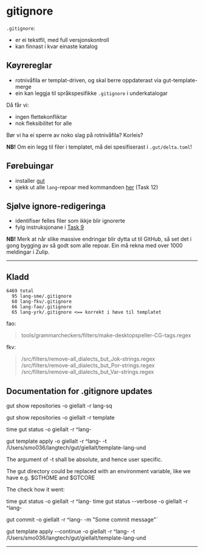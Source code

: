 # gitignore

`.gitignore`:

- er ei tekstfil, med full versjonskontroll
- kan finnast i kvar einaste katalog

## Køyrereglar

- rotnivåfila er templat-driven, og skal berre oppdaterast via gut-template-merge
- ein kan leggja til språkspesifikke `.gitignore` i underkatalogar

Då får vi:
- ingen flettekonfliktar
- nok fleksibilitet for alle

Bør vi ha ei sperre av noko slag på rotnivåfila? Korleis?

**NB!** Om ein legg til filer i templatet, må dei spesifiserast i `.gut/delta.toml`!

## Førebuingar

- installer [gut](https://github.com/divvun/gut)
- sjekk ut alle `lang`-repoar med kommandoen [her](https://github.com/divvun/giellalt-svn2git/blob/master/doc/GutUsageExamples.md) (Task 12)

## Sjølve ignore-redigeringa

- identifiser felles filer som ikkje blir ignorerte
- fylg instruksjonane i [Task 9](https://github.com/divvun/giellalt-svn2git/blob/master/doc/GutUsageExamples.md)

**NB!** Merk at når slike massive endringar blir dytta ut til GitHub, så set det i gong bygging av så godt som alle repoar. Ein må rekna med over 1000 meldingar i Zulip.





----

## Kladd

    6469 total
      95 lang-sme/.gitignore
      68 lang-fkv/.gitignore
      66 lang-fao/.gitignore
      65 lang-yrk/.gitignore <== korrekt i høve til templatet


      

fao:
> tools/grammarcheckers/filters/make-desktopspeller-CG-tags.regex

fkv:
> /src/filters/remove-all_dialects_but_Jok-strings.regex
> /src/filters/remove-all_dialects_but_Por-strings.regex
> /src/filters/remove-all_dialects_but_Var-strings.regex

## Documentation for .gitignore updates

gut show repositories -o giellalt -r lang-sq

gut show repositories -o giellalt -r template

time gut status -o giellalt -r ^lang-

gut template apply -o giellalt -r ^lang- -t /Users/smo036/langtech/gut/giellalt/template-lang-und

The argument of -t shall be absolute, and hence user specific.

The gut directory could be replaced with an environment variable, like we have e.g. $GTHOME and $GTCORE

The check how it went:

time gut status -o giellalt -r ^lang-
time gut status --verbose -o giellalt -r ^lang-

gut commit  -o giellalt -r ^lang- -m "Some commit message"`

gut template apply --continue -o giellalt -r ^lang- -t /Users/smo036/langtech/gut/giellalt/template-lang-und



-----




